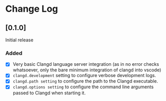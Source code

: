 # Change Log

## [0.1.0]

Initial release

### Added

- [x] Very basic Clangd language server integration (as in no error checks whatsoever, only the bare minimum
integration of clangd into vscode)
- [x] `clangd.development` setting to configure verbose development logs.
- [x] `clangd.path setting` to configure the path to the Clangd executable.
- [x] `clangd.options setting` to configure the command line arguments passed to Clangd when starting it.
